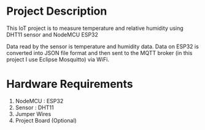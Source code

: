 # Project Description
This IoT project is to measure temperature and relative humidity using DHT11 sensor and NodeMCU ESP32

Data read by the sensor is temperature and humidity data. Data on ESP32 is converted into JSON file format and then sent to the MQTT broker (in this project I use Eclipse Mosquitto) via WiFi.

# Hardware Requirements
1. NodeMCU : ESP32
2. Sensor  : DHT11
3. Jumper Wires
4. Project Board (Optional)

